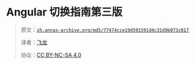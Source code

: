 # Angular 切换指南第三版

> 原文：[`zh.annas-archive.org/md5/77474cce19d591591d4c31d9b073c017`](https://zh.annas-archive.org/md5/77474cce19d591591d4c31d9b073c017)
> 
> 译者：[飞龙](https://github.com/wizardforcel)
> 
> 协议：[CC BY-NC-SA 4.0](http://creativecommons.org/licenses/by-nc-sa/4.0/)